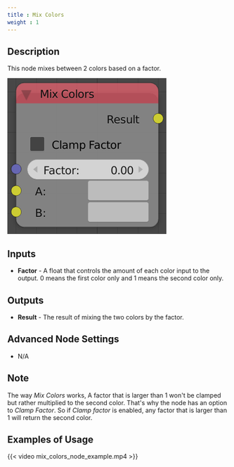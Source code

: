 ```yaml
---
title : Mix Colors
weight : 1
---
```


## Description

This node mixes between 2 colors based on a factor.

![image](mix_colors_node.png)

## Inputs

- **Factor** - A float that controls the amount of each color input to
    the output. 0 means the first color only and 1 means the second
    color only.

## Outputs

- **Result** - The result of mixing the two colors by the factor.

## Advanced Node Settings

- N/A

## Note

The way *Mix Colors* works, A factor that is larger than 1 won't be
clamped but rather multiplied to the second color. That's why the node
has an option to *Clamp Factor*. So if *Clamp factor* is enabled, any
factor that is larger than 1 will return the second color.

## Examples of Usage

{{< video mix_colors_node_example.mp4 >}}
